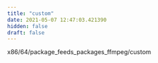 ```yaml
---
title: "custom"
date: 2021-05-07 12:47:03.421390
hidden: false
draft: false
---
```


x86/64/package_feeds_packages_ffmpeg/custom

